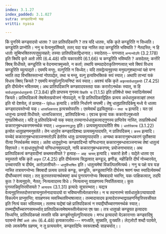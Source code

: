```yaml
---
index: 3.1.27
index_padded: 3.1.027
sutra: कण्ड्वादिभ्यो यक्
vritti: nyasa

---
```

किं पुनरिमे कण्ड्वादयो धातवः ? उत प्रातिपदिकानि ? तत्र यदि धातवः, यकि कृते कण्डूरिति न सिध्यति। कण्डूयेति प्राप्नोति। ननु च वेत्यनुवर्तिष्यते, ततर् यदा यङ नास्ति तदा कण्डूरिति भविष्यति ? नैतदस्ति; न हि धातोः सुब्विभक्तिरुत्पत्तुमुत्सहते; तस्याः प्रातिपदिकाद्विधानात्। स्यादेतत्-- यगन्तात् `अन्यभ्योऽपि` (3.2.178) इति क्विपि कृते अतो लोपे (6.4.48) वलि यकारलोपे (6.1.66) च कण्डूरिति भविष्यति ? असदेतत्; कर्त्तरि क्विब् विधीयते, कण्डूरिति च वेदनामात्रमुच्यते, न कर्ता; तथापि सम्पदादेराकृतिगणत्वात् भावे क्विपं विधाय कण्डूरिति व्युत्पाद्यते। एवमपि मन्तुः, वल्गुरिति न सिध्येत्। यदि तावद्वेत्यनुवृत्त्या मनुवल्गुशब्दाभ्यां पक्षे यग्न भवति तदा विभक्तिस्ताभ्यां नोपपद्येत, तथा च मन्तु, वल्गु इत्यविभक्तिकं रूपं स्यात्। अथापि ताभ्यां यकं विधाय क्विप् क्रियते ? एवमपि मन्तूर्वल्गुरित्यनिष्टं रूपं स्यात्। अवश्यं यकि कृते `अकृत्सार्वधातुकयोः` (7.4.25) इति दीर्घत्वेन भवितव्यम्। अथ प्रातिपदिकानि कण्डवादयस्तदा यकः करारोऽनर्थकः स्यात्, स हि `सार्वधातुकार्धधातुकयोः` (7.3.84) इति प्राप्तस्य गुणस्य `क्ङिति च` (1.1.5) इति प्रतिषेधो यथा स्यादित्येवमर्थं क्रियते। प्रातिपदिकत्वे तेषामेतत्प्रयोजनं नोपपद्यते, न हि प्रातिपदिकाद्विहितः प्रत्यय अर्धधातुकसञ्ज्ञां लभत इति यो देशयेत्, तं प्रत्याह-- `द्विविधाः` इत्यादि। तत्रेति निर्धारणे सप्तमी। तेषु धातुप्रातिपदिकेषु मध्ये ये धातवः कण्ड्वादयस्तेभ्यो यक्। `धात्वधिकारात्` इत्यत्रवोपपत्तिः। एवमेवार्थं द्रढयितुमाह-- `तथा च` इत्यादि। यत एवं धातुभ्यः प्रत्ययो विधीयते; धात्वधिकारात् , प्रातिपदिकेभ्यः। एवञ्च कृत्वा यकः ककारोऽनुबध्यते गुणप्रतिषेधात्। यदि तु प्रतिपदिकेभ्यो यक् स्यात् तस्यानार्धधातुकत्वाद्गुणस्य प्राप्तिरेव नास्ति, तत्प्रतिषेधार्थं ककारानुबन्धकरणमनर्थकं स्यात्।
`धातुप्रकरणाद्धातुः` इति। प्रत्ययमुत्पादयतीति शेषः। `धातोरेकाचः` (3.1.22) इत्योत धातुग्रहणमनुवर्तते। तेन धातुरेव कण्ड्वादिशब्दः प्रत्ययमुत्पादयति, न प्रातिपदिकम्। `कस्य` इत्यादि। यच्चेदं ककारानुबन्धासञ्जनमतोऽपि हेतोरेव धातुः प्रत्ययमुत्पादयति। अन्यथा ककारानुबन्धकरणं पूर्वोक्तया रीत्या निरर्थकमेव स्यात्। अतेव धातुभूतेभ्यः कण्डवादिभ्यो यग्विधानात् ककारानुबन्धासञ्जनाच्च तेषां धातुत्वं विज्ञायते। न ह्यधातुभूतेभ्यो यग्विधानमुपपद्यते, नापि ककारानुबन्धकरणम्; प्रयोजनाभावात्। अथ प्रातिपदिकत्वं कण्ड्वादीनां कथमवसीयते ? इत्याह-- `आह चायम्` इत्यादि। चकारो हेतौ। यद्येते धातव एव स्युस्ततो यकि कृते `अकृत` (7.4.25) इति दीर्घत्वस्य सिद्धत्वात् कण्डूञ्, हृणीङ्, महीङिति दीर्घं नोच्चारयेत्, उच्चारयति च दीर्घम्, अतोऽवसीयते-- `धातुर्विभाषितः` इति। धातुत्वमेषां विकल्पितमित्यर्थः। ननु च पक्षे यत्र यङ नास्ति तत्रायगन्तेभ्यः क्विबादौ प्रत्यय उत्पन्ने कण्डूः, कण्डूतिः, कण्डूतवानिति दीर्घस्य श्रवणं यथा स्यादित्येवमर्थं दीर्घोच्चारणं स्यात्। तत् कुतस्तस्यानर्थक्यम्! कथं पुनरयगन्तेभ्यः क्विबादयो भवन्ति, यकः पाक्षिकत्वात्, तदपि कुतः ? वेत्यनुवृत्तेः, नैतत्; नित्यत्वादस्य विधेः। नित्यत्वन्तु वाग्रहणस्य निवर्तितत्वात्। कुतः पुनस्तन्निवृत्तिरवीसयते ? `आयादयः` (3.1.31) इत्यादेः सूत्रारम्भात्। यद्यत्र वेत्यनुवृत्तिस्तदोत्तरत्राप्यनुवर्त्तनादायादयो वा भविष्यन्तीत्येतन्नारभेत। न च तदनारम्भे सार्वधातुकेऽप्यायादयो विकल्पेन प्राप्नुवन्ति; वाग्रहणस्य व्यवस्थितविभाषात्वात्। तस्मादायादय इत्यादेरारम्भाद्वाग्रहणनिवृत्तिरवसीयत इति नित्यं यका भवितव्यम्। ततश्च यद्येषां पक्षे प्रातिपदिकत्वं न स्याद्दीर्घोच्चारणमनर्थकं स्यात्। तस्माद्दीर्घोच्चारणसामर्थ्यात् प्रातिपदिकत्वमेषामस्तीत्येकान्त एष पक्षः। तत्र धातुपक्षे कण्डूयत इत्यादयः सिध्यन्ति, प्रातिपदिकपक्षे त्वसति यकि कण्डूर्मन्तुर्वल्गुरित्यादयः। मगध इत्यादयो येऽकारान्ताः कण्ड्वादिषु पठ्यन्ते तेषां `अतो लोपः` (6.4.48) इत्यकारलोपः--- मगध्यति, सुख्यति, दुःख्यति। लेट्लोटौ शब्दौ पठ्येते, तयोः ल्वरूपेणैव ग्रहणम्, न तु प्रत्ययत्वेन, कण्ड्वादिभिः स्वरूपशब्दैः साहचर्यात्।।